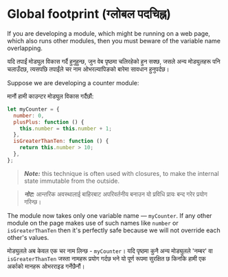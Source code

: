 # Global footprint (ग्लोबल पदचिह्न)

If you are developing a module, which might be running on a web page, which also runs other modules, then you must beware  of the variable name overlapping.

यदि तपाईं मोड्युल विकास गर्दै हुनुहुन्छ, जुन वेब पृष्ठमा चलिरहेको हुन सक्छ, जसले अन्य मोड्युलहरू पनि चलाउँदछ, त्यसपछि तपाईंले चर नाम ओभरल्यापिङको बारेमा सावधान हुनुपर्दछ।

Suppose we are developing a counter module:

मानौं हामी काउन्टर मोड्युल विकास गर्दैछौं:

```javascript
let myCounter = {
  number: 0,
  plusPlus: function () {
    this.number = this.number + 1;
  },
  isGreaterThanTen: function () {
    return this.number > 10;
  },
};
```

> _**Note:**_ this technique is often used with closures, to make the internal state immutable from the outside.

> _**नोट:**_ आन्तरिक अवस्थालाई बाहिरबाट अपरिवर्तनीय बनाउन यो प्रविधि प्रायः बन्द गरेर प्रयोग गरिन्छ।

The module now takes only one variable name — `myCounter`. If any other module on the page makes use of such names like `number` or `isGreaterThanTen` then it's perfectly safe because we will not override each other's values.

मोड्युलले अब केवल एक चर नाम लिन्छ - `myCounter`। यदि पृष्ठमा कुनै अन्य मोड्युलले 'नम्बर' वा `isGreaterThanTen` जस्ता नामहरू प्रयोग गर्दछ भने यो पूर्ण रूपमा सुरक्षित छ किनकि हामी एक अर्काको मानहरू ओभरराइड गर्नेछैनौं।
